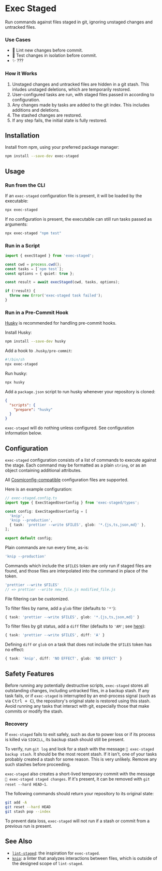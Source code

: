 # Exec Staged

Run commands against files staged in git, ignoring unstaged changes and untracked files.

### Use Cases

- 🧵 Lint new changes before commit.
- 🧪 Test changes in isolation before commit.
- ✨ ???

### How it Works

1. Unstaged changes and untracked files are hidden in a git stash. This inludes unstaged deletions, which are temporarily restored.
2. User-configured tasks are run, with staged files passed in according to configuration.
3. Any changes made by tasks are added to the git index. This includes additions and deletions.
4. The stashed changes are restored.
5. If any step fails, the initial state is fully restored.

## Installation

Install from npm, using your preferred package manager:

```bash
npm install --save-dev exec-staged
```

## Usage

### Run from the CLI

If an `exec-staged` configuration file is present, it will be loaded by the executable:

```bash
npx exec-staged
```

If no configuration is present, the executable can still run tasks passed as arguments:

```bash
npx exec-staged "npm test"
```

### Run in a Script

```typescript
import { execStaged } from 'exec-staged';

const cwd = process.cwd();
const tasks = [`npm test`];
const options = { quiet: true };

const result = await execStaged(cwd, tasks, options);

if (!result) {
  throw new Error('exec-staged task failed');
}
```

### Run in a Pre-Commit Hook

[Husky](https://github.com/typicode/husky) is recommended for handling pre-commit hooks.

Install Husky:

```bash
npm install --save-dev husky
```

Add a hook to `.husky/pre-commit`:

```bash
#!/bin/sh
npx exec-staged
```

Run husky:

```bash
npx husky
```

Add a `package.json` script to run husky whenever your repository is cloned:

```json
{
  "scripts": {
    "prepare": "husky"
  }
}
```

`exec-staged` will do nothing unless configured. See configuration information below.

## Configuration

`exec-staged` configuration consists of a list of commands to execute against the stage. Each command may be formatted as a plain `string`, or as an object containing additional attributes.

All [Cosmiconfig-compatible](https://www.npmjs.com/package/cosmiconfig#searchplaces) configuration files are supported.

Here is an example configuration:

```typescript
// exec-staged.config.ts
import type { ExecStagedUserConfig } from 'exec-staged/types';

const config: ExecStagedUserConfig = [
  'knip',
  'knip --production',
  { task: 'prettier --write $FILES', glob: '*.{js,ts,json,md}' },
];

export default config;
```

Plain commands are run every time, as-is:

<!-- prettier-ignore-start -->
```typescript
'knip --production'
```
<!-- prettier-ignore-end -->

Commands which include the `$FILES` token are only run if staged files are found, and those files are interpolated into the command in place of the token.

<!-- prettier-ignore-start -->
```typescript
'prettier --write $FILES'
// => prettier --write new_file.js modified_file.js
```
<!-- prettier-ignore-end -->

File filtering can be customized.

To filter files by name, add a `glob` filter (defaults to `'*'`):

```typescript
{ task: 'prettier --write $FILES', glob: '*.{js,ts,json,md}' }
```

To filter files by git status, add a `diff` filter (defaults to `'AM'`; see [here](https://git-scm.com/docs/git-status#_short_format)):

```typescript
{ task: 'prettier --write $FILES', diff: 'A' }
```

Defining `diff` or `glob` on a task that does not include the `$FILES` token has no effect:

```typescript
{ task: 'knip', diff: 'NO EFFECT', glob: 'NO EFFECT' }
```

## Safety Features

Before running any potentially destructive scripts, `exec-staged` stores all outstanding changes, including untracked files, in a backup stash. If any task fails, or if `exec-staged` is interrupted by an end-process signal (such as via <kbd>Ctrl + C</kbd>), the repository's original state is restored using this stash. Avoid running any tasks that interact with git, especially those that make commits or modify the stash.

### Recovery

If `exec-staged` fails to exit safely, such as due to power loss or if its process is killed via `SIGKILL`, its backup stash should still be present.

To verify, run `git log` and look for a stash with the message `💾 exec-staged backup stash`. It should be the most recent stash. If it isn't, one of your tasks probably created a stash for some reason. This is very unlikely. Remove any such stashes before proceeding.

`exec-staged` also creates a short-lived temporary commit with the message `💾 exec-staged staged changes`. If it's present, it can be removed with `git reset --hard HEAD~1`.

The following commands should return your repository to its original state:

```bash
git add -A
git reset --hard HEAD
git stash pop --index
```

To prevent data loss, `exec-staged` will not run if a stash or commit from a previous run is present.

## See Also

- [`lint-staged`](https://github.com/lint-staged/lint-staged): the inspiration for `exec-staged`.
- [`knip`](https://github.com/webpro-nl/knip): a linter that analyzes interactions between files, which is outside of the designed scope of `lint-staged`.
